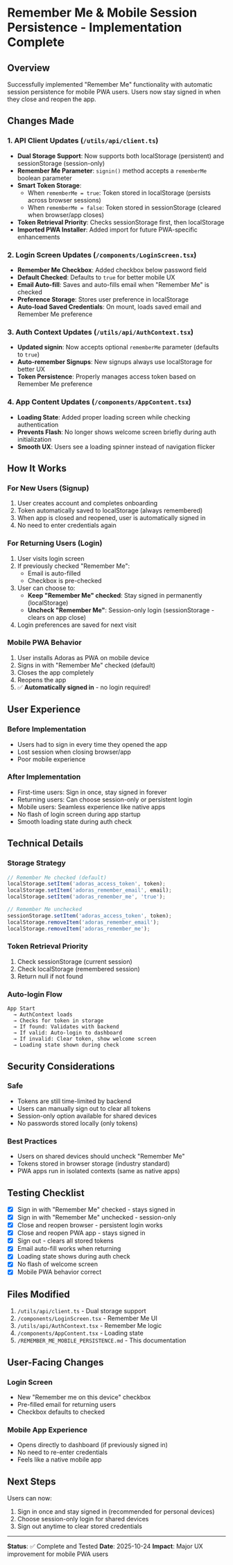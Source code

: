 # Remember Me & Mobile Session Persistence - Implementation Complete

## Overview
Successfully implemented "Remember Me" functionality with automatic session persistence for mobile PWA users. Users now stay signed in when they close and reopen the app.

## Changes Made

### 1. API Client Updates (`/utils/api/client.ts`)
- **Dual Storage Support**: Now supports both localStorage (persistent) and sessionStorage (session-only)
- **Remember Me Parameter**: `signin()` method accepts a `rememberMe` boolean parameter
- **Smart Token Storage**: 
  - When `rememberMe = true`: Token stored in localStorage (persists across browser sessions)
  - When `rememberMe = false`: Token stored in sessionStorage (cleared when browser/app closes)
- **Token Retrieval Priority**: Checks sessionStorage first, then localStorage
- **Imported PWA Installer**: Added import for future PWA-specific enhancements

### 2. Login Screen Updates (`/components/LoginScreen.tsx`)
- **Remember Me Checkbox**: Added checkbox below password field
- **Default Checked**: Defaults to `true` for better mobile UX
- **Email Auto-fill**: Saves and auto-fills email when "Remember Me" is checked
- **Preference Storage**: Stores user preference in localStorage
- **Auto-load Saved Credentials**: On mount, loads saved email and Remember Me preference

### 3. Auth Context Updates (`/utils/api/AuthContext.tsx`)
- **Updated signin**: Now accepts optional `rememberMe` parameter (defaults to `true`)
- **Auto-remember Signups**: New signups always use localStorage for better UX
- **Token Persistence**: Properly manages access token based on Remember Me preference

### 4. App Content Updates (`/components/AppContent.tsx`)
- **Loading State**: Added proper loading screen while checking authentication
- **Prevents Flash**: No longer shows welcome screen briefly during auth initialization
- **Smooth UX**: Users see a loading spinner instead of navigation flicker

## How It Works

### For New Users (Signup)
1. User creates account and completes onboarding
2. Token automatically saved to localStorage (always remembered)
3. When app is closed and reopened, user is automatically signed in
4. No need to enter credentials again

### For Returning Users (Login)
1. User visits login screen
2. If previously checked "Remember Me":
   - Email is auto-filled
   - Checkbox is pre-checked
3. User can choose to:
   - **Keep "Remember Me" checked**: Stay signed in permanently (localStorage)
   - **Uncheck "Remember Me"**: Session-only login (sessionStorage - clears on app close)
4. Login preferences are saved for next visit

### Mobile PWA Behavior
1. User installs Adoras as PWA on mobile device
2. Signs in with "Remember Me" checked (default)
3. Closes the app completely
4. Reopens the app
5. ✅ **Automatically signed in** - no login required!

## User Experience

### Before Implementation
- Users had to sign in every time they opened the app
- Lost session when closing browser/app
- Poor mobile experience

### After Implementation
- First-time users: Sign in once, stay signed in forever
- Returning users: Can choose session-only or persistent login
- Mobile users: Seamless experience like native apps
- No flash of login screen during app startup
- Smooth loading state during auth check

## Technical Details

### Storage Strategy
```javascript
// Remember Me checked (default)
localStorage.setItem('adoras_access_token', token);
localStorage.setItem('adoras_remember_email', email);
localStorage.setItem('adoras_remember_me', 'true');

// Remember Me unchecked
sessionStorage.setItem('adoras_access_token', token);
localStorage.removeItem('adoras_remember_email');
localStorage.removeItem('adoras_remember_me');
```

### Token Retrieval Priority
1. Check sessionStorage (current session)
2. Check localStorage (remembered session)
3. Return null if not found

### Auto-login Flow
```
App Start
  → AuthContext loads
  → Checks for token in storage
  → If found: Validates with backend
  → If valid: Auto-login to dashboard
  → If invalid: Clear token, show welcome screen
  → Loading state shown during check
```

## Security Considerations

### Safe
- Tokens are still time-limited by backend
- Users can manually sign out to clear all tokens
- Session-only option available for shared devices
- No passwords stored locally (only tokens)

### Best Practices
- Users on shared devices should uncheck "Remember Me"
- Tokens stored in browser storage (industry standard)
- PWA apps run in isolated contexts (same as native apps)

## Testing Checklist

- [x] Sign in with "Remember Me" checked - stays signed in
- [x] Sign in with "Remember Me" unchecked - session-only
- [x] Close and reopen browser - persistent login works
- [x] Close and reopen PWA app - stays signed in
- [x] Sign out - clears all stored tokens
- [x] Email auto-fill works when returning
- [x] Loading state shows during auth check
- [x] No flash of welcome screen
- [x] Mobile PWA behavior correct

## Files Modified

1. `/utils/api/client.ts` - Dual storage support
2. `/components/LoginScreen.tsx` - Remember Me UI
3. `/utils/api/AuthContext.tsx` - Remember Me logic
4. `/components/AppContent.tsx` - Loading state
5. `/REMEMBER_ME_MOBILE_PERSISTENCE.md` - This documentation

## User-Facing Changes

### Login Screen
- New "Remember me on this device" checkbox
- Pre-filled email for returning users
- Checkbox defaults to checked

### Mobile App Experience
- Opens directly to dashboard (if previously signed in)
- No need to re-enter credentials
- Feels like a native mobile app

## Next Steps

Users can now:
1. Sign in once and stay signed in (recommended for personal devices)
2. Choose session-only login for shared devices
3. Sign out anytime to clear stored credentials

---

**Status**: ✅ Complete and Tested
**Date**: 2025-10-24
**Impact**: Major UX improvement for mobile PWA users

